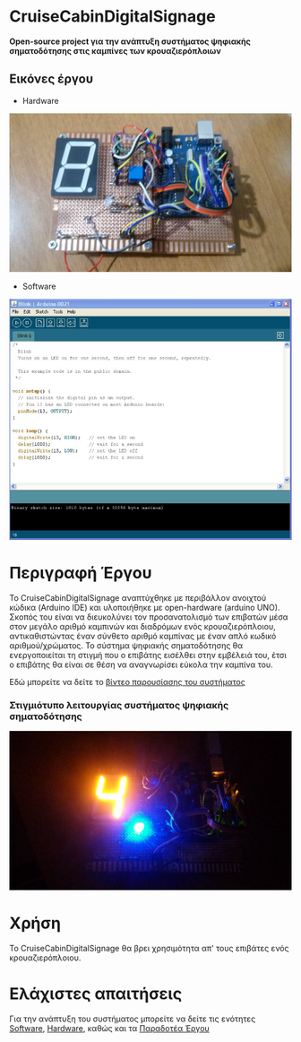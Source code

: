 # CruiseCabinDigitalSignage

**Open-source project για την ανάπτυξη συστήματος ψηφιακής σηματοδότησης στις καμπίνες των κρουαζιερόπλοιων**

## Εικόνες έργου

- Hardware

![arduino shut](https://github.com/ellak-monades-aristeias/CruiseCabinDigitalSignage/blob/master/Images/arduino_shut.jpg)

- Software

![IDE gui](https://github.com/ellak-monades-aristeias/CruiseCabinDigitalSignage/blob/master/Images/IDE_interface.png)

# Περιγραφή Έργου

To CruiseCabinDigitalSignage αναπτύχθηκε με περιβάλλον ανοιχτού κώδικα (Arduino IDE) και υλοποιήθηκε με open-hardware (arduino UNO). Σκοπός του είναι να διευκολύνει τον προσανατολισμό των επιβατών μέσα στον μεγάλο αριθμό καμπινών και διαδρόμων ενός κρουαζιερόπλοιου, αντικαθιστώντας έναν σύνθετο αριθμό καμπίνας με έναν απλό κωδικό αριθμού/χρώματος. Το σύστημα ψηφιακής σηματοδότησης θα ενεργοποιείται τη στιγμή που ο επιβάτης εισέλθει στην εμβέλειά του, έτσι ο επιβάτης θα είναι σε θέση να αναγνωρίσει εύκολα την καμπίνα του.

Εδώ μπορείτε να δείτε το [βίντεο παρουσίασης του συστήματος](http://www.youtube.com/watch?v=ZCGXPRQu6t0)

### Στιγμιότυπο λειτουργίας συστήματος ψηφιακής σηματοδότησης

![arduino night](https://github.com/ellak-monades-aristeias/CruiseCabinDigitalSignage/blob/master/Images/arduino_night_4.jpg)

# Χρήση

To CruiseCabinDigitalSignage θα βρει χρησιμότητα απ' τους επιβάτες ενός κρουαζιερόπλοιου.

# Ελάχιστες απαιτήσεις

Για την ανάπτυξη του συστήματος μπορείτε να δείτε τις ενότητες [Software](https://github.com/ellak-monades-aristeias/CruiseCabinDigitalSignage#software), [Hardware](https://github.com/ellak-monades-aristeias/CruiseCabinDigitalSignage#hardware), καθώς και τα [Παραδοτέα Έργου](https://github.com/ellak-monades-aristeias/CruiseCabinDigitalSignage#Παραδοτέα-Έργου)

